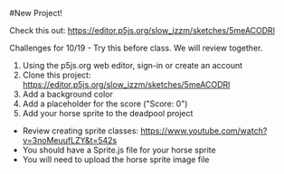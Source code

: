 #New Project! 

Check this out:
https://editor.p5js.org/slow_izzm/sketches/5meACODRl

Challenges for 10/19 - Try this before class. We will review together. 

1. Using the p5js.org web editor, sign-in or create an account
2. Clone this project: https://editor.p5js.org/slow_izzm/sketches/5meACODRl
3.  Add a background color
4. Add a placeholder for the score ("Score: 0")
5. Add your horse sprite to the deadpool project
  - Review creating sprite classes: https://www.youtube.com/watch?v=3noMeuufLZY&t=542s
  - You should have a Sprite.js file for your horse sprite
  - You will need to upload the horse sprite image file
